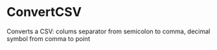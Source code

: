 # ConvertCSV
Converts a CSV: colums separator from semicolon to comma, decimal symbol from comma to point
